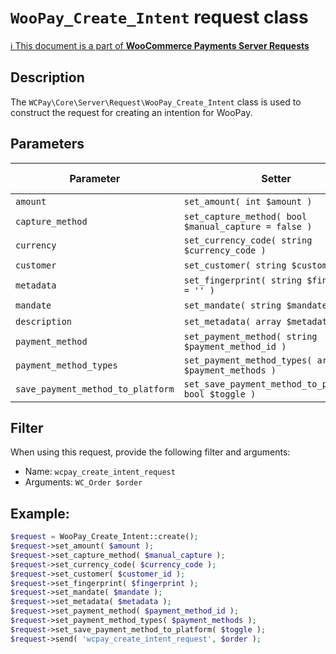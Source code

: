 # `WooPay_Create_Intent` request class

[ℹ️ This document is a part of __WooCommerce Payments Server Requests__](../requests.md)

## Description

The `WCPay\Core\Server\Request\WooPay_Create_Intent` class is used to construct the request for creating an intention for WooPay.

## Parameters


| Parameter                         | Setter                                                | Immutable | Required | Default value |
|-----------------------------------|-------------------------------------------------------|:---------:|:--------:|:-------------:|
| `amount`                          | `set_amount( int $amount )`                           |    Yes    |   Yes    |       -       |
| `capture_method`                  | `set_capture_method( bool $manual_capture = false )`  |     -     |    -     |       -       |
| `currency`                        | `set_currency_code( string $currency_code )`          |     -     |   Yes    |       -       |
| `customer`                        | `set_customer( string $customer_id )`                 |     -     |    -     |       -       |
| `metadata`                        | `set_fingerprint( string $fingerprint = '' )`         |     -     |    -     |       -       |
| `mandate`                         | `set_mandate( string $mandate )`                      |     -     |    -     |       -       |
| `description`                     | `set_metadata( array $metadata )`                     |     -     |    -     |       -       |
| `payment_method`                  | `set_payment_method( string $payment_method_id )`     |     -     |    -     |       -       |
| `payment_method_types`            | `set_payment_method_types( array $payment_methods )`  |     -     |    -     |       -       |
| `save_payment_method_to_platform` | `set_save_payment_method_to_platform( bool $toggle )` |    Yes    |    -     |       -       |


## Filter

When using this request, provide the following filter and arguments:

- Name: `wcpay_create_intent_request`
- Arguments: `WC_Order $order`

## Example:

```php
$request = WooPay_Create_Intent::create();
$request->set_amount( $amount );
$request->set_capture_method( $manual_capture );
$request->set_currency_code( $currency_code );
$request->set_customer( $customer_id );
$request->set_fingerprint( $fingerprint );
$request->set_mandate( $mandate );
$request->set_metadata( $metadata );
$request->set_payment_method( $payment_method_id );
$request->set_payment_method_types( $payment_methods );
$request->set_save_payment_method_to_platform( $toggle );
$request->send( 'wcpay_create_intent_request', $order );
```
